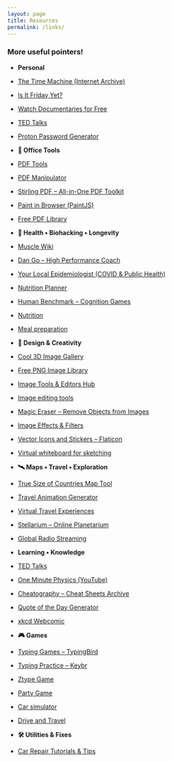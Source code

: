 ```yaml
---
layout: page
title: Resources
permalink: /links/
---
```


### More useful pointers!

- **Personal**
- [The Time Machine (Internet Archive)](https://wayback-api.archive.org)
- [Is It Friday Yet?](https://adam-abed-abud.github.io/isitfridayyet)
- [Watch Documentaries for Free](https://topdocumentaryfilms.com/)
- [TED Talks](https://www.ted.com/)
- [Proton Password Generator](https://proton.me/pass/password-generator/)

- **🧰 Office Tools**
- [PDF Tools](https://www.pdfescape.com/)
- [PDF Manipulator](https://www.pdfescape.com/online-pdf-editor/)
- [Stirling PDF – All-in-One PDF Toolkit](https://www.stirlingpdf.com/)
- [Paint in Browser (PaintJS)](https://jspaint.app)
- [Free PDF Library](https://www.pdfdrive.com/)

- **🧬 Health • Biohacking • Longevity**
- [Muscle Wiki](https://musclewiki.com/)
- [Dan Go – High Performance Coach](https://www.dango.co/)
- [Your Local Epidemiologist (COVID & Public Health)](https://yourlocalepidemiologist.substack.com/)
- [Nutrition Planner](https://www.eatthismuch.com)
- [Human Benchmark – Cognition Games](https://humanbenchmark.com/)
- [Nutrition](https://www.eatthismuch.com)
- [Meal preparation](https://www.eatthismuch.com/)

- **🎨 Design & Creativity**
- [Cool 3D Image Gallery](https://www.thiings.co/things)
- [Free PNG Image Library](https://pngimg.com/)
- [Image Tools & Editors Hub](https://10015.io/)
- [Image editing tools](https://remove.photos/)
- [Magic Eraser – Remove Objects from Images](https://magicstudio.com/magiceraser/)
- [Image Effects & Filters](https://www.tooooools.app)
- [Vector Icons and Stickers – Flaticon](https://www.flaticon.com/)
- [Virtual whiteboard for sketching](https://excalidraw.com/)

- **🛰️ Maps • Travel • Exploration**
- [True Size of Countries Map Tool](https://thetruesize.com/)
- [Travel Animation Generator](https://mult.dev/)
- [Virtual Travel Experiences](https://virtualvacation.us/)
- [Stellarium – Online Planetarium](https://stellarium-web.org/)
- [Global Radio Streaming](http://radiocast.co)

- **Learning • Knowledge**
- [TED Talks](https://www.ted.com/)
- [One Minute Physics (YouTube)](https://www.youtube.com/user/minutephysics/)
- [Cheatography – Cheat Sheets Archive](https://cheatography.com/)
- [Quote of the Day Generator](https://uplift.vercel.app/)
- [xkcd Webcomic](https://xkcd.com)

- **🎮 Games**
- [Typing Games – TypingBird](https://typingbird.com/)
- [Typing Practice – Keybr](https://www.keybr.com/)
- [Ztype Game](https://zty.pe/)
- [Party Game](https://www.airconsole.com/)
- [Car simulator](https://slowroads.io/)
- [Drive and Travel](https://drivenlisten.com/)

- **🛠️ Utilities & Fixes**
- [Car Repair Tutorials & Tips](https://www.carcarekiosk.com)

